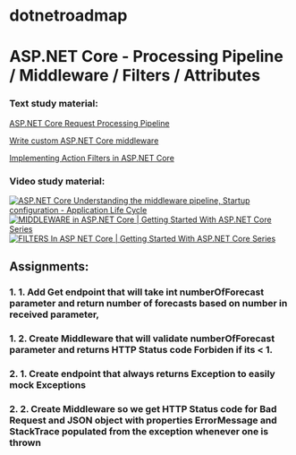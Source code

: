 # dotnetroadmap
# ASP.NET Core - Processing Pipeline / Middleware / Filters / Attributes
### Text study material:
[ASP.NET Core Request Processing Pipeline](https://dotnettutorials.net/lesson/asp-net-core-request-processing-pipeline/)

[Write custom ASP.NET Core middleware](https://learn.microsoft.com/en-us/aspnet/core/fundamentals/middleware/write?view=aspnetcore-7.0)

[Implementing Action Filters in ASP.NET Core](https://code-maze.com/action-filters-aspnetcore/)

### Video study material:
[![ASP.NET Core Understanding the middleware pipeline, Startup configuration - Application Life Cycle](https://img.youtube.com/vi/2SRUc7zZiyw/0.jpg)](https://www.youtube.com/watch?v=2SRUc7zZiyw)
[![MIDDLEWARE in ASP.NET Core | Getting Started With ASP.NET Core Series](https://img.youtube.com/vi/5eifH7LEnGo/0.jpg)](https://www.youtube.com/watch?v=5eifH7LEnGo)
[![FILTERS In ASP NET Core | Getting Started With ASP.NET Core Series](https://img.youtube.com/vi/mKM6FbxMGI8/0.jpg)](https://www.youtube.com/watch?v=mKM6FbxMGI8)
## Assignments:
### 1.	1.	Add Get endpoint that will take int numberOfForecast parameter and return number of forecasts based on number in received parameter, 
### 1.  2.	Create Middleware that will validate numberOfForecast parameter and returns HTTP Status code Forbiden if its < 1.  
### 2.  1.	Create endpoint that always returns Exception to easily mock Exceptions
### 2.  2.	Create Middleware so we get HTTP Status code for Bad Request and JSON object with properties ErrorMessage and StackTrace populated from the exception whenever one is thrown
